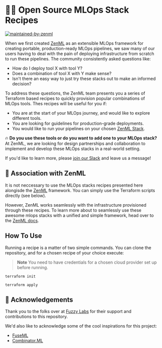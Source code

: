 # :man_cook: Open Source MLOps Stack Recipes

[![maintained-by-zenml](https://user-images.githubusercontent.com/3348134/173032050-ad923313-f2ce-4583-b27a-afcaa8b355e2.png)](https://github.com/zenml-io/zenml)

When we first created [ZenML](https://zenml.io) as an extensible MLOps framework for
creating portable, production-ready MLOps pipelines, we saw many of our users having to
deal with the pain of deploying infrastructure from scratch to run these pipelines. The 
community consistently asked questions like:

- How do I deploy tool X with tool Y?
- Does a combination of tool X with Y make sense?
- Isn't there an easy way to just try these stacks out to make an informed decision?

To address these questions, the ZenML team presents you a series of Terraform based recipes to quickly 
provision popular combinations of MLOps tools. Thes recipes will be useful for you if:

- You are at the start of your MLOps journey, and would like to explore different tools.
- You are looking for guidelines for production-grade deployments.
- You would like to run your pipelines on your chosen [ZenML Stack](https://docs.zenml.io/advanced-guide/stacks-components-flavors).

🔥 **Do you use these tools or do you want to add one to your MLOps stack?** At
ZenML, we are looking for design partnerships and collaboration to implement and 
develop these MLOps stacks in a real-world setting.

If you'd like to learn more, please [join our
Slack](https://zenml.io/slack-invite/) and leave us a message!

## 🤝 Association with ZenML

It is not neccessary to use the MLOps stacks recipes presented here alongisde the 
[ZenML](https://github.com/zenml-io/zenml) framework. You can simply use the Terraform scripts 
directly (see below).

However, ZenML works seamlessly with the infrastructure provisioned through these recipes. To learn 
more about to seamlessly use these awesome mlops stacks with a unified and simple framework, head 
over to the [ZenML docs](https://docs.zenml.io).


## How To Use

Running a recipe is a matter of two simple commands. You can clone the repository, and for a chosen 
recipe of your choice execute:

> **Note**
>  You need to have credentials for a chosen cloud provider set up before running.

```
terraform init
```

```
terraform apply
```

## 🎉 Acknowledgements

Thank you to the folks over at [Fuzzy Labs](https://www.fuzzylabs.ai/) for their support and 
contributions to this repository.

We'd also like to acknowledge some of the cool inspirations for this project:

- [FuseML](https://fuseml.github.io/)
- [Combinator.ML](https://combinator.ml/)
